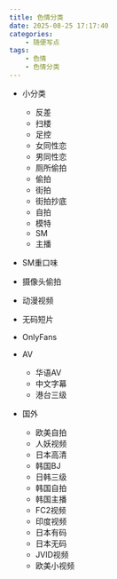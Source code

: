 ```yaml
---
title: 色情分类
date: 2025-08-25 17:17:40
categories:
    - 随便写点
tags:
    - 色情
    - 色情分类
---
```


- 小分类
  - 反差
  - 扫楼
  - 足控
  - 女同性恋
  - 男同性恋
  - 厕所偷拍
  - 偷拍
  - 街拍
  - 街拍抄底
  - 自拍
  - 模特
  - SM
  - 主播

- SM重口味
- 摄像头偷拍
- 动漫视频
- 无码短片
- OnlyFans

- AV
  - 华语AV
  - 中文字幕
  - 港台三级

- 国外
  - 欧美自拍
  - 人妖视频
  - 日本高清
  - 韩国BJ
  - 日韩三级
  - 韩国自拍
  - 韩国主播
  - FC2视频
  - 印度视频
  - 日本有码
  - 日本无码
  - JVID视频
  - 欧美小视频
